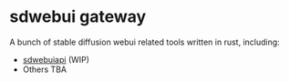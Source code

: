 
# sdwebui gateway

A bunch of stable diffusion webui related tools written in rust, including:
- [sdwebuiapi](https://crates.io/crates/sdwebuiapi) (WIP)
- Others TBA

